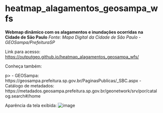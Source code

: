 # heatmap_alagamentos_geosampa_wfs
<strong>Webmap dinâmico com os alagamentos e inundações ocorridas na Cidade de São Paulo</strong>
<i>Fonte: Mapa Digital da Cidade de São Paulo - GEOSampa/PrefeituraSP</i>

Link para acesso: https://outputgeo.github.io/heatmap_alagamentos_geosampa_wfs/

<p>Conheça também:</p>p>
- GEOSampa: https://geosampa.prefeitura.sp.gov.br/PaginasPublicas/_SBC.aspx
- Catálogo de metadados: https://metadados.geosampa.prefeitura.sp.gov.br/geonetwork/srv/por/catalog.search#/home

Aparência da tela exibida:
![image](https://github.com/OutputGEO/heatmap_alagamentos_geosampa_wfs/assets/150393907/1dd19d21-d39b-43a8-8ea4-80fc728945ad)

